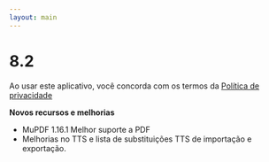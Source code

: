 ```yaml
---
layout: main
---
```


# 8.2

Ao usar este aplicativo, você concorda com os termos da [Política de privacidade](/wiki/PrivacyPolicy/pt)

**Novos recursos e melhorias**

* MuPDF 1.16.1
Melhor suporte a PDF
* Melhorias no TTS e lista de substituições TTS de importação e exportação.



